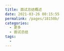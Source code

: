 ```yaml
---
title: 面试总结概述
date: 2021-03-26 00:15:55
permalink: /pages/18150b/
categories:
  - 更多
  - 面试总结
tags:
  - 
---
```

